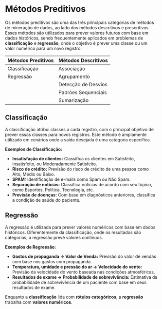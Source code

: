 # Métodos Preditivos

Os métodos preditivos são uma das três principais categorias de métodos de mineração de dados, ao lado dos métodos descritivos e prescritivos. Esses métodos são utilizados para prever valores futuros com base em dados históricos, sendo frequentemente aplicados em problemas de **classificação** e **regressão**, onde o objetivo é prever uma classe ou um valor numérico para um novo registro.

| Métodos Preditivos | Métodos Descritivos |
|--------------------|---------------------|
| Classificação      | Associação          |
| Regressão          | Agrupamento         |
|                    | Detecção de Desvios |
|                    | Padrões Sequenciais |
|                    | Sumarização         |

## Classificação

A classificação atribui classes a cada registro, com o principal objetivo de prever essas classes para novos registros. Este método é amplamente utilizado em cenários onde a saída desejada é uma categoria específica.

**Exemplos de Classificação:**

- **Insatisfação de clientes:** Classifica os clientes em Satisfeito, Insatisfeito, ou Moderadamente Satisfeito.
- **Risco de crédito:** Previsão do risco de crédito de uma pessoa como Alto, Médio ou Baixo.
- **SPAM:** Identificação de e-mails como Spam ou Não Spam.
- **Separação de notícias:** Classifica notícias de acordo com seu tópico, como Esportes, Política, Tecnologia, etc.
- **Previsão de doenças:** Com base em diagnósticos anteriores, classifica a condição de saúde do paciente.

## Regressão

A regressão é utilizada para prever valores numéricos com base em dados históricos. Diferentemente da classificação, onde os resultados são categorias, a regressão prevê valores contínuos.

**Exemplos de Regressão:**

- **Gastos de propaganda → Valor de Venda:** Previsão do valor de vendas com base nos gastos com propaganda.
- **Temperatura, umidade e pressão do ar → Velocidade do vento:** Previsão da velocidade do vento baseada nas condições atmosféricas.
- **Resultados de exame → Probabilidade de sobrevivência:** Estimativa da probabilidade de sobrevivência de um paciente com base em seus resultados de exame.

Enquanto a **classificação** lida com **rótulos categóricos**, a **regressão** trabalha com **valores numéricos**.

